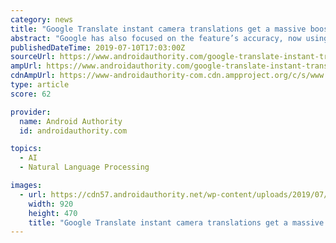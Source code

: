 ```yaml
---
category: news
title: "Google Translate instant camera translations get a massive boost"
abstract: "Google has also focused on the feature’s accuracy, now using previously disclosed neural machine translation (NMT) tech to reduce translation errors by between 55 and 85 percent for some language pairs. The feature — which also appears in Google Lens ..."
publishedDateTime: 2019-07-10T17:03:00Z
sourceUrl: https://www.androidauthority.com/google-translate-instant-translations-1007624/
ampUrl: https://www.androidauthority.com/google-translate-instant-translations-1007624/amp/
cdnAmpUrl: https://www-androidauthority-com.cdn.ampproject.org/c/s/www.androidauthority.com/google-translate-instant-translations-1007624/amp/
type: article
score: 62

provider:
  name: Android Authority
  id: androidauthority.com

topics:
  - AI
  - Natural Language Processing

images:
  - url: https://cdn57.androidauthority.net/wp-content/uploads/2019/07/google-translate-instant-translations-920x470.jpg
    width: 920
    height: 470
    title: "Google Translate instant camera translations get a massive boost"
---
```


